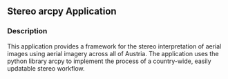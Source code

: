 ## Stereo arcpy Application

### Description
This application provides a framework for the stereo interpretation of aerial images using aerial imagery across all of 
Austria. The application uses the python library arcpy to implement the process of a country-wide, easily updatable
stereo workflow.

